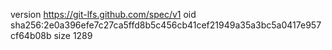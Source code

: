 version https://git-lfs.github.com/spec/v1
oid sha256:2e0a396efe7c27ca5ffd8b5c456cb41cef21949a35a3bc5a0417e957cf64b08b
size 1289

